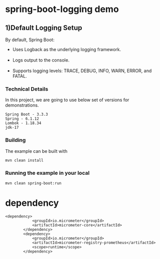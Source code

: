 # spring-boot-logging demo


## 1)Default Logging Setup
By default, Spring Boot:

<ul><li>Uses Logback as the underlying logging framework.</li><br>
<li>Logs output to the console.</li><br>
<li>Supports logging levels: TRACE, DEBUG, INFO, WARN, ERROR, and FATAL.</li></ul>

 ### Technical Details
In this project, we are going to use below set of versions for demonstrations.

    Spring Boot - 3.3.3
    Spring - 6.1.12
    Lombok - 1.18.34
    jdk-17

### Building

The example can be built with
```shell
mvn clean install
```

### Running the example in your local
```shell
mvn clean spring-boot:run
```
# dependency
```shell
<dependency>
			<groupId>io.micrometer</groupId>
			<artifactId>micrometer-core</artifactId>
		</dependency>
		<dependency>
			<groupId>io.micrometer</groupId>
			<artifactId>micrometer-registry-prometheus</artifactId>
			<scope>runtime</scope>
		</dependency>
```
